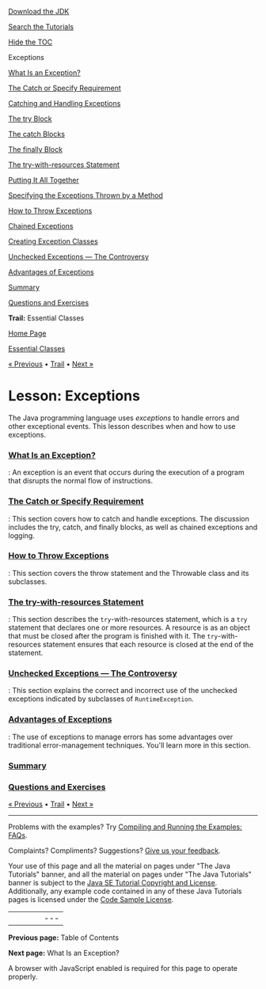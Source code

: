 [Download
the JDK](http://java.sun.com/javase/6/download.jsp)
  
[Search the
Tutorials](../../search.html)
  
[Hide the TOC](javascript:toggleLeft())

Exceptions

[What Is an Exception?](definition.html)

[The Catch or Specify Requirement](catchOrDeclare.html)

[Catching and Handling Exceptions](handling.html)

[The try Block](try.html)

[The catch Blocks](catch.html)

[The finally Block](finally.html)

[The try-with-resources Statement](tryResourceClose.html)

[Putting It All Together](putItTogether.html)

[Specifying the Exceptions Thrown by a Method](declaring.html)

[How to Throw Exceptions](throwing.html)

[Chained Exceptions](chained.html)

[Creating Exception Classes](creating.html)

[Unchecked Exceptions — The Controversy](runtime.html)

[Advantages of Exceptions](advantages.html)

[Summary](summary.html)

[Questions and Exercises](QandE/questions.html)

**Trail:** Essential Classes

[Home Page](../../index.html)
>
[Essential Classes](../index.html)

[« Previous](../index.html) • [Trail](../TOC.html) • [Next »](definition.html)

# Lesson: Exceptions

The Java programming language uses *exceptions*
to handle errors and other exceptional events. This lesson describes
when and how to use exceptions.

### [What Is an Exception?](definition.html)
:   An exception is an event that occurs during the execution of a program
    that disrupts the normal flow of instructions.

### [The Catch or Specify Requirement](catchOrDeclare.html)
:   This section covers how to catch and handle exceptions. The discussion
    includes the try, catch, and finally
    blocks, as well as chained exceptions and logging.

### [How to Throw Exceptions](throwing.html)
:   This section covers the throw statement and the
    Throwable class and its subclasses.

### [The try-with-resources Statement](tryResourceClose.html)
:   This section describes the `try`-with-resources statement, which is a `try` statement that declares one or more resources. A resource is as an object that must be closed after the program is finished with it. The `try`-with-resources statement ensures that each resource is closed at the end of the statement.

### [Unchecked Exceptions — The Controversy](runtime.html)
:   This section explains the correct and incorrect use of the unchecked
    exceptions indicated by subclasses of `RuntimeException`.

### [Advantages of Exceptions](advantages.html)
:   The use of exceptions to manage errors has some advantages over
    traditional error-management techniques. You'll learn more in
    this section.

### [Summary](summary.html)

### [Questions and Exercises](QandE/questions.html)

[« Previous](../index.html)
•
[Trail](../TOC.html)
•
[Next »](definition.html)

---

Problems with the examples? Try [Compiling and Running
the Examples: FAQs](../../information/run-examples.html).
  
Complaints? Compliments? Suggestions? [Give
us your feedback](http://download.oracle.com/javase/feedback.html).

Your use of this page and all the material on pages under "The Java Tutorials" banner,
and all the material on pages under "The Java Tutorials" banner is subject to the [Java SE Tutorial Copyright
and License](../../information/license.html).
Additionally, any example code contained in any of these Java
Tutorials pages is licensed under the
[Code
Sample License](http://developers.sun.com/license/berkeley_license.html).

|  |  |  |  |  |
| --- | --- | --- | --- | --- |
| |  |  | | --- | --- | | duke image | Oracle logo | | [About Oracle](http://www.oracle.com/us/corporate/index.html) | [Oracle Technology Network](http://www.oracle.com/technology/index.html) | [Terms of Service](https://www.samplecode.oracle.com/servlets/CompulsoryClickThrough?type=TermsOfService) | Copyright © 1995, 2011 Oracle and/or its affiliates. All rights reserved. |

**Previous page:** Table of Contents
  
**Next page:** What Is an Exception?




A browser with JavaScript enabled is required for this page to operate properly.